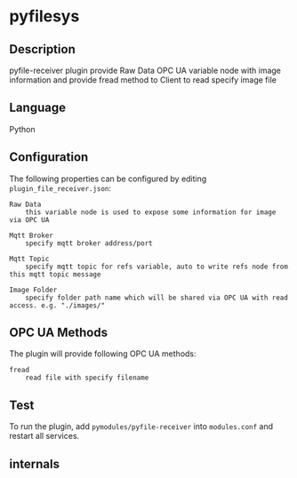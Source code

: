 # pyfilesys

## Description

pyfile-receiver plugin provide Raw Data OPC UA variable node with image information and provide fread method to Client to read specify image file

## Language

Python

## Configuration

The following properties can be configured by editing `plugin_file_receiver.json`:

    Raw Data
        this variable node is used to expose some information for image via OPC UA

    Mqtt Broker
        specify mqtt broker address/port

    Mqtt Topic
        specify mqtt topic for refs variable, auto to write refs node from this mqtt topic message

    Image Folder
        specify folder path name which will be shared via OPC UA with read access. e.g. "./images/"

## OPC UA Methods

The plugin will provide following OPC UA methods:

    fread
        read file with specify filename 

## Test

To run the plugin, add `pymodules/pyfile-receiver` into `modules.conf` and restart all services.

## internals

